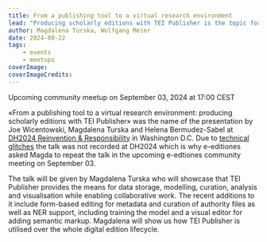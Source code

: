```yaml
---
title: From a publishing tool to a virtual research environment
lead: "Producing scholarly editions with TEI Publisher is the topic for the upcoming e-editiones community meeting."
author: Magdalena Turska, Wolfgang Meier
date: 2024-08-22
tags:
    - events
    - meetups
coverImage: 
coverImageCredits: 
---
```


Upcoming community meetup on September 03, 2024 at 17:00 CEST

«From a publishing tool to a virtual research environment: producing scholarly editions with TEI Publisher» was the name of the presentation by Joe Wicentowski, Magdalena Turska and Helena Bermudez-Sabel at [DH2024 Reinvention & Responsibility](https://dh2024.adho.org/) in Washington D.C. Due to [technical glitches](https://social.e-editiones.org/@eeditiones/112921400019070395) the talk was not recorded at DH2024 which is why e-editiones asked Magda to repeat the talk in the upcoming e-edtiones community meeting on September 03.

The talk will be given by Magdalena Turska who will showcase that TEI Publisher provides the means for data storage, modelling, curation, analysis and visualisation while enabling collaborative work. The recent additions to it include form-based editing for metadata and curation of authority files as well as NER support, including training the model and a visual editor for adding semantic markup. Magdalena will show us how TEI Publisher is utilised over the whole digital edition lifecycle.
